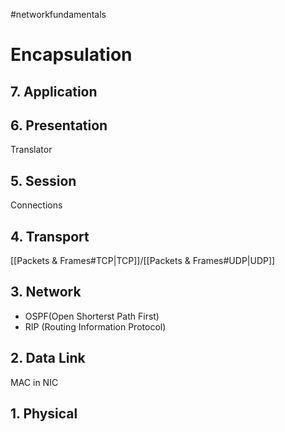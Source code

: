 #networkfundamentals 
# Encapsulation

## 7. Application
## 6. Presentation
Translator
## 5. Session
Connections
## 4. Transport
[[Packets & Frames#TCP|TCP]]/[[Packets & Frames#UDP|UDP]]
## 3. Network
- OSPF(Open Shorterst Path First)
- RIP (Routing Information Protocol)
## 2. Data Link
MAC in NIC
## 1. Physical
